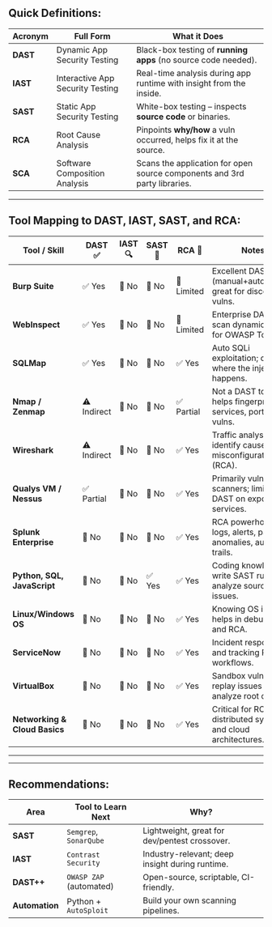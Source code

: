 ## Quick Definitions:

| Acronym | Full Form                         | What it Does                                                                 |
|---------|----------------------------------|------------------------------------------------------------------------------|
| **DAST** | Dynamic App Security Testing     | Black-box testing of **running apps** (no source code needed).              |
| **IAST** | Interactive App Security Testing | Real-time analysis during app runtime with insight from the inside.         |
| **SAST** | Static App Security Testing      | White-box testing – inspects **source code** or binaries.                   |
| **RCA**  | Root Cause Analysis              | Pinpoints **why/how** a vuln occurred, helps fix it at the source.          |
| **SCA**  | Software Composition Analysis              | Scans the application for open source components and 3rd party libraries.   |

---

## Tool Mapping to DAST, IAST, SAST, and RCA:

| Tool / Skill                  | DAST ✅ | IAST 🔍 | SAST 🔬 | RCA 🧠 | Notes                                                                 |
|------------------------------|---------|--------|---------|--------|-----------------------------------------------------------------------|
| **Burp Suite**               | ✅ Yes  | 🚫 No  | 🚫 No   | 🧠 Limited | Excellent DAST (manual+automated); great for discovering vulns.       |
| **WebInspect**               | ✅ Yes  | 🚫 No  | 🚫 No   | 🧠 Limited | Enterprise DAST tool; scan dynamic apps for OWASP Top 10.             |
| **SQLMap**                   | ✅ Yes  | 🚫 No  | 🚫 No   | ✅ Yes   | Auto SQLi exploitation; outputs where the injection happens.          |
| **Nmap / Zenmap**            | ⚠️ Indirect | 🚫 No  | 🚫 No   | ✅ Partial| Not a DAST tool, but helps fingerprint services, ports, vulns.        |
| **Wireshark**                | ⚠️ Indirect | 🚫 No  | 🚫 No   | ✅ Yes   | Traffic analysis helps identify causes & misconfigurations (RCA).     |
| **Qualys VM / Nessus**       | ✅ Partial | 🚫 No  | 🚫 No   | ✅ Yes   | Primarily vuln scanners; limited DAST on exposed services.            |
| **Splunk Enterprise**        | 🚫 No   | 🚫 No  | 🚫 No   | ✅ Yes   | RCA powerhouse – logs, alerts, patterns, anomalies, audit trails.     |
| **Python, SQL, JavaScript**  | 🚫 No   | 🚫 No  | ✅ Yes  | ✅ Yes   | Coding knowledge = write SAST rules, analyze source-level issues.     |
| **Linux/Windows OS**         | 🚫 No   | 🚫 No  | 🚫 No   | ✅ Yes   | Knowing OS internals helps in debugging and RCA.                      |
| **ServiceNow**               | 🚫 No   | 🚫 No  | 🚫 No   | ✅ Yes   | Incident response and tracking RCA workflows.                         |
| **VirtualBox**               | 🚫 No   | 🚫 No  | 🚫 No   | ✅ Yes   | Sandbox vulns, replay issues to analyze root cause.                   |
| **Networking & Cloud Basics**| 🚫 No   | 🚫 No  | 🚫 No   | ✅ Yes   | Critical for RCA in distributed systems and cloud architectures.       |

---
---

## Recommendations:

| Area          | Tool to Learn Next      | Why? |
|---------------|--------------------------|------|
| **SAST**       | `Semgrep`, `SonarQube`   | Lightweight, great for dev/pentest crossover. |
| **IAST**       | `Contrast Security`      | Industry-relevant; deep insight during runtime. |
| **DAST++**     | `OWASP ZAP` (automated)  | Open-source, scriptable, CI-friendly. |
| **Automation** | Python + `AutoSploit`    | Build your own scanning pipelines. |
